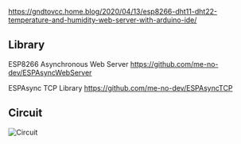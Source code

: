https://gndtovcc.home.blog/2020/04/13/esp8266-dht11-dht22-temperature-and-humidity-web-server-with-arduino-ide/

## Library

ESP8266 Asynchronous Web Server
https://github.com/me-no-dev/ESPAsyncWebServer

ESPAsync TCP Library
https://github.com/me-no-dev/ESPAsyncTCP

## Circuit
![Circuit](./img/)
